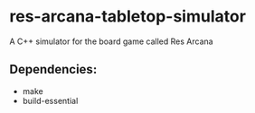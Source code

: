 # res-arcana-tabletop-simulator
A C++ simulator for the board game called Res Arcana


## Dependencies:
 - make
 - build-essential